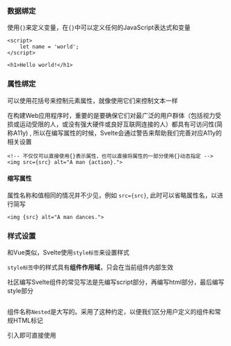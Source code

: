 ### 数据绑定

使用`{}`来定义变量，在`{}`中可以定义任何的JavaScript表达式和变量

```svelte
<script>
	let name = 'world';
</script>

<h1>Hello world!</h1>
```



### 属性绑定

可以使用花括号来控制元素属性，就像使用它们来控制文本一样

在构建Web应用程序时，重要的是要确保它们对最广泛的用户群体（包括视力受损或运动受限的人，或没有强大硬件或良好互联网连接的人）都具有可访问性(简称A11y) , 所以在编写属性的时候，Svelte会通过警告来帮助我们完善对应A11y的相关设置

```svelte
<!-- 不仅仅可以直接使用{}表示属性，也可以直接将属性的一部分使用{}动态指定 -->
<img src={src} alt="A man {action}.">
```



#### 缩写属性

属性名称和值相同的情况并不少见，例如 `src={src}`, 此时可以省略属性名，以进行简写

```svelte
<img {src} alt="A man dances.">
```



### 样式设置

和Vue类似，Svelte使用`style标签`来设置样式

`style标签`中的样式具有**组件作用域**，只会在当前组件内部生效

社区编写Svelte组件的常见写法是先编写script部分，再编写html部分，最后编写style部分

```svelte
```









组件名称`Nested`是大写的。采用了这种约定，以便我们区分用户定义的组件和常规HTML标记

引入即可直接使用

